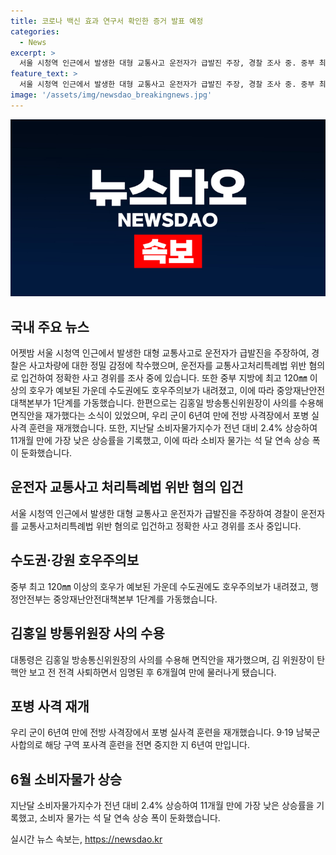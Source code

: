 ```yaml
---
title: 코로나 백신 효과 연구서 확인한 증거 발표 예정
categories:
  - News
excerpt: >
  서울 시청역 인근에서 발생한 대형 교통사고 운전자가 급발진 주장, 경찰 조사 중. 중부 최고 120㎜ 이상의 호우로 수도권·강원 호우주의보 발령. 김홍일 방송통신위원장의 사의 수용, 윤 대통령 재가했다. 9·19 남북군사합의 이후 6년만에 휴전선 인근에서 포병 실사격 훈련 재개. 지난달 소비자물가 상승률 2.4%, 석 달째 둔화. #교통사고처리특례법 #호우주의보 #김홍일 #포병사격 #소비자물가
feature_text: >
  서울 시청역 인근에서 발생한 대형 교통사고 운전자가 급발진 주장, 경찰 조사 중. 중부 최고 120㎜ 이상의 호우로 수도권·강원 호우주의보 발령. 김홍일 방송통신위원장의 사의 수용, 윤 대통령 재가했다. 9·19 남북군사합의 이후 6년만에 휴전선 인근에서 포병 실사격 훈련 재개. 지난달 소비자물가 상승률 2.4%, 석 달째 둔화. #교통사고처리특례법 #호우주의보 #김홍일 #포병사격 #소비자물가
image: '/assets/img/newsdao_breakingnews.jpg'
---
```


<p><img src="/assets/img/newsdao_breakingnews.jpg" alt="flaretime 속보" /></p>

<h2 data-ke-size="size26">국내 주요 뉴스</h2>

<p data-ke-size="size16">어젯밤 서울 시청역 인근에서 발생한 대형 교통사고로 운전자가 급발진을 주장하여, 경찰은 사고차량에 대한 정밀 감정에 착수했으며, 운전자를 교통사고처리특례법 위반 혐의로 입건하여 정확한 사고 경위를 조사 중에 있습니다. 또한 중부 지방에 최고 120㎜ 이상의 호우가 예보된 가운데 수도권에도 호우주의보가 내려졌고, 이에 따라 중앙재난안전대책본부가 1단계를 가동했습니다. 한편으로는 김홍일 방송통신위원장이 사의를 수용해 면직안을 재가했다는 소식이 있었으며, 우리 군이 6년여 만에 전방 사격장에서 포병 실사격 훈련을 재개했습니다. 또한, 지난달 소비자물가지수가 전년 대비 2.4% 상승하여 11개월 만에 가장 낮은 상승률을 기록했고, 이에 따라 소비자 물가는 석 달 연속 상승 폭이 둔화했습니다.</p>

<h2 data-ke-size="size26">운전자 교통사고 처리특례법 위반 혐의 입건</h2>

<p data-ke-size="size16">서울 시청역 인근에서 발생한 대형 교통사고 운전자가 급발진을 주장하여 경찰이 운전자를 교통사고처리특례법 위반 혐의로 입건하고 정확한 사고 경위를 조사 중입니다.</p>

<h2 data-ke-size="size26">수도권·강원 호우주의보</h2>

<p data-ke-size="size16">중부 최고 120㎜ 이상의 호우가 예보된 가운데 수도권에도 호우주의보가 내려졌고, 행정안전부는 중앙재난안전대책본부 1단계를 가동했습니다.</p>

<h2 data-ke-size="size26">김홍일 방통위원장 사의 수용</h2>

<p data-ke-size="size16">대통령은 김홍일 방송통신위원장의 사의를 수용해 면직안을 재가했으며, 김 위원장이 탄핵안 보고 전 전격 사퇴하면서 임명된 후 6개월여 만에 물러나게 됐습니다.</p>

<h2 data-ke-size="size26">포병 사격 재개</h2>

<p data-ke-size="size16">우리 군이 6년여 만에 전방 사격장에서 포병 실사격 훈련을 재개했습니다. 9·19 남북군사합의로 해당 구역 포사격 훈련을 전면 중지한 지 6년여 만입니다.</p>

<h2 data-ke-size="size26">6월 소비자물가 상승</h2>

<p data-ke-size="size16">지난달 소비자물가지수가 전년 대비 2.4% 상승하여 11개월 만에 가장 낮은 상승률을 기록했고, 소비자 물가는 석 달 연속 상승 폭이 둔화했습니다.</p>
실시간 뉴스 속보는, <a href="https://newsdao.kr" rel="dofollow">https://newsdao.kr</a>


